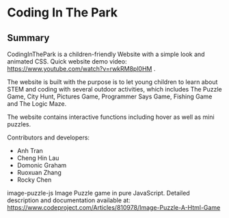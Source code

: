 # Coding In The Park

## Summary
CodingInThePark is a children-friendly Website with a simple look and animated CSS.
Quick website demo video: https://www.youtube.com/watch?v=rwkRM8pl0HM .

The website is built with the purpose is to let young children to learn about STEM and coding with several outdoor activities, which includes The Puzzle Game, City Hunt, Pictures Game, Programmer Says Game, Fishing Game and The Logic Maze.

The website contains interactive functions including hover as well as mini puzzles.

Contributors and developers:
- Anh Tran
- Cheng Hin Lau
- Domonic Graham
- Ruoxuan Zhang
- Rocky Chen


image-puzzle-js
Image Puzzle game in pure JavaScript.
Detailed description and documentation available at: https://www.codeproject.com/Articles/810978/Image-Puzzle-A-Html-Game
